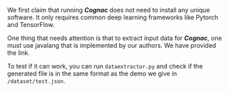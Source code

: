 We first claim that running ***Cognac*** does not need to install any unique software. It only requires common deep learning frameworks like Pytorch and TensorFlow.

One thing that needs attention is that to extract input data for ***Cognac***, one must use javalang that is implemented by our authors. We have provided the link.

To test if it can work, you can run `dataextractor.py` and check if the generated file is in the same format as the demo we give in `/dataset/test.json`.
